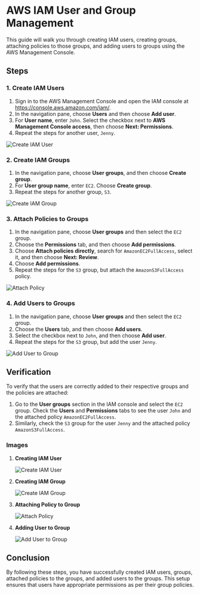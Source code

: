 # AWS IAM User and Group Management

This guide will walk you through creating IAM users, creating groups, attaching policies to those groups, and adding users to groups using the AWS Management Console.

## Steps

### 1. Create IAM Users

1. Sign in to the AWS Management Console and open the IAM console at https://console.aws.amazon.com/iam/.
2. In the navigation pane, choose **Users** and then choose **Add user**.
3. For **User name**, enter `John`. Select the checkbox next to **AWS Management Console access**, then choose **Next: Permissions**.
4. Repeat the steps for another user, `Jenny`.

![Create IAM User](images/create-user.png)

### 2. Create IAM Groups

1. In the navigation pane, choose **User groups**, and then choose **Create group**.
2. For **User group name**, enter `EC2`. Choose **Create group**.
3. Repeat the steps for another group, `S3`.

![Create IAM Group](images/create-group.png)

### 3. Attach Policies to Groups

1. In the navigation pane, choose **User groups** and then select the `EC2` group.
2. Choose the **Permissions** tab, and then choose **Add permissions**.
3. Choose **Attach policies directly**, search for `AmazonEC2FullAccess`, select it, and then choose **Next: Review**.
4. Choose **Add permissions**.
5. Repeat the steps for the `S3` group, but attach the `AmazonS3FullAccess` policy.

![Attach Policy](images/attach-policy.png)

### 4. Add Users to Groups

1. In the navigation pane, choose **User groups** and then select the `EC2` group.
2. Choose the **Users** tab, and then choose **Add users**.
3. Select the checkbox next to `John`, and then choose **Add user**.
4. Repeat the steps for the `S3` group, but add the user `Jenny`.

![Add User to Group](images/add-user-to-group.png)

## Verification

To verify that the users are correctly added to their respective groups and the policies are attached:

1. Go to the **User groups** section in the IAM console and select the `EC2` group. Check the **Users** and **Permissions** tabs to see the user `John` and the attached policy `AmazonEC2FullAccess`.
2. Similarly, check the `S3` group for the user `Jenny` and the attached policy `AmazonS3FullAccess`.

### Images

1. **Creating IAM User**

   ![Create IAM User](images/create-user.png)

2. **Creating IAM Group**

   ![Create IAM Group](images/create-group.png)

3. **Attaching Policy to Group**

   ![Attach Policy](images/attach-policy.png)

4. **Adding User to Group**

   ![Add User to Group](images/add-user-to-group.png)

## Conclusion

By following these steps, you have successfully created IAM users, groups, attached policies to the groups, and added users to the groups. This setup ensures that users have appropriate permissions as per their group policies.

